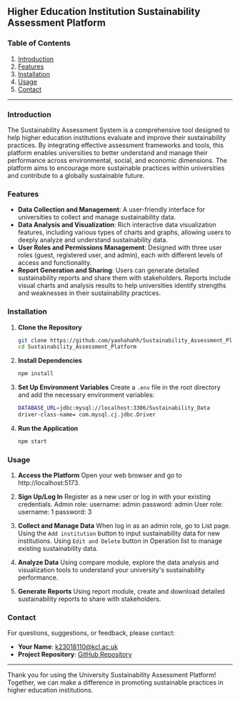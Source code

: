 ## Higher Education Institution Sustainability Assessment Platform

### Table of Contents
1. [Introduction](#introduction)
2. [Features](#features)
3. [Installation](#installation)
4. [Usage](#usage)
5. [Contact](#contact)

---

### Introduction
The Sustainability Assessment System is a comprehensive tool designed to help higher education institutions evaluate and improve their sustainability practices. By integrating effective assessment frameworks and tools, this platform enables universities to better understand and manage their performance across environmental, social, and economic dimensions. The platform aims to encourage more sustainable practices within universities and contribute to a globally sustainable future.

### Features
- **Data Collection and Management**: A user-friendly interface for universities to collect and manage sustainability data. 
- **Data Analysis and Visualization**: Rich interactive data visualization features, including various types of charts and graphs, allowing users to deeply analyze and understand sustainability data.
- **User Roles and Permissions Management**: Designed with three user roles (guest, registered user, and admin), each with different levels of access and functionality.
- **Report Generation and Sharing**: Users can generate detailed sustainability reports and share them with stakeholders. Reports include visual charts and analysis results to help universities identify strengths and weaknesses in their sustainability practices.


### Installation 
1. **Clone the Repository**
   ```sh
   git clone https://github.com/yaohahahh/Sustainability_Assessment_Platform.git
   cd Sustainability_Assessment_Platform
   ```

2. **Install Dependencies**
   ```sh
   npm install
   ```

3. **Set Up Environment Variables**
   Create a `.env` file in the root directory and add the necessary environment variables:
   ```sh
   DATABASE_URL=jdbc:mysql://localhost:3306/Sustainability_Data
   driver-class-name= com.mysql.cj.jdbc.Driver  
   ```

4. **Run the Application**
   ```sh
   npm start
   ```

### Usage
1. **Access the Platform**
   Open your web browser and go to http://localhost:5173.

2. **Sign Up/Log In**
   Register as a new user or log in with your existing credentials.
   Admin role: 
	   username: admin
	   password: admin
   User role:
	   username: 1
	   password: 3

3. **Collect and Manage Data**
   When log in as an admin role, go to List page.
   Using the `Add institution` button to input sustainability data for new institutions. 
   Using `Edit and Delete` button in Operation list to manage existing sustainability data. 
   
4. **Analyze Data**
   Using compare module, explore the data analysis and visualization tools to understand your university's sustainability performance.

5. **Generate Reports**
   Using report module, create and download detailed sustainability reports to share with stakeholders.


### Contact
For questions, suggestions, or feedback, please contact:
- **Your Name**: k23018110@kcl.ac.uk
- **Project Repository**: [GitHub Repository](https://github.com/yaohahahh/Sustainability_Assessment_Platform)

---

Thank you for using the University Sustainability Assessment Platform! Together, we can make a difference in promoting sustainable practices in higher education institutions.

